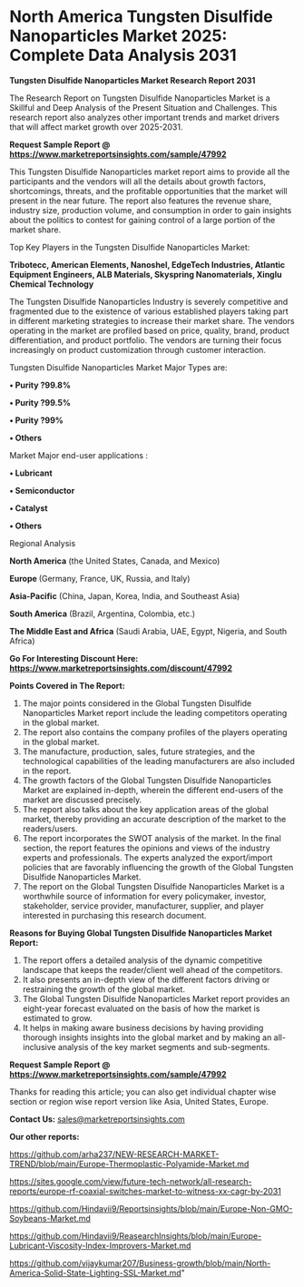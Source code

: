 # North America Tungsten Disulfide Nanoparticles Market 2025: Complete Data Analysis 2031

<strong>Tungsten Disulfide Nanoparticles Market Research Report 2031</strong>

The Research Report on Tungsten Disulfide Nanoparticles Market is a Skillful and Deep Analysis of the Present Situation and Challenges. This research report also analyzes other important trends and market drivers that will affect market growth over 2025-2031.

<strong>Request Sample Report @ <a href=https://www.marketreportsinsights.com/sample/47992>https://www.marketreportsinsights.com/sample/47992</a></strong>

This Tungsten Disulfide Nanoparticles market report aims to provide all the participants and the vendors will all the details about growth factors, shortcomings, threats, and the profitable opportunities that the market will present in the near future. The report also features the revenue share, industry size, production volume, and consumption in order to gain insights about the politics to contest for gaining control of a large portion of the market share.

Top Key Players in the Tungsten Disulfide Nanoparticles Market:

<strong>Tribotecc, American Elements, Nanoshel, EdgeTech Industries, Atlantic Equipment Engineers, ALB Materials, Skyspring Nanomaterials, Xinglu Chemical Technology</strong>

The Tungsten Disulfide Nanoparticles Industry is severely competitive and fragmented due to the existence of various established players taking part in different marketing strategies to increase their market share. The vendors operating in the market are profiled based on price, quality, brand, product differentiation, and product portfolio. The vendors are turning their focus increasingly on product customization through customer interaction.

Tungsten Disulfide Nanoparticles Market Major Types are:

<strong>•  Purity ?99.8%

•  Purity ?99.5%

•  Purity ?99%

•  Others</strong>

Market Major end-user applications :

<strong>•  Lubricant

•  Semiconductor

•  Catalyst

•  Others</strong>

Regional Analysis

</u><strong><b>North America</b></strong> (the United States, Canada, and Mexico)

<strong><b>Europe </b></strong>(Germany, France, UK, Russia, and Italy)

<strong><b>Asia-Pacific</b></strong> (China, Japan, Korea, India, and Southeast Asia)

<strong><b>South America</b></strong> (Brazil, Argentina, Colombia, etc.)

<strong><b>The Middle East and Africa</b></strong> (Saudi Arabia, UAE, Egypt, Nigeria, and South Africa)

<strong>Go For Interesting Discount Here: <a href=https://www.marketreportsinsights.com/discount/47992>https://www.marketreportsinsights.com/discount/47992</a></strong>

<strong>Points Covered in The Report:</strong>
<ol>
  <li>The major points considered in the Global Tungsten Disulfide Nanoparticles Market report include the leading competitors operating in the global market.</li>
  <li>The report also contains the company profiles of the players operating in the global market.</li>
  <li>The manufacture, production, sales, future strategies, and the technological capabilities of the leading manufacturers are also included in the report.</li>
  <li>The growth factors of the Global Tungsten Disulfide Nanoparticles Market are explained in-depth, wherein the different end-users of the market are discussed precisely.</li>
  <li>The report also talks about the key application areas of the global market, thereby providing an accurate description of the market to the readers/users.</li>
  <li>The report incorporates the SWOT analysis of the market. In the final section, the report features the opinions and views of the industry experts and professionals. The experts analyzed the export/import policies that are favorably influencing the growth of the Global Tungsten Disulfide Nanoparticles Market.</li>
  <li>The report on the Global Tungsten Disulfide Nanoparticles Market is a worthwhile source of information for every policymaker, investor, stakeholder, service provider, manufacturer, supplier, and player interested in purchasing this research document.</li>
</ol>
<strong>Reasons for Buying Global Tungsten Disulfide Nanoparticles Market Report:</strong>

<ol>
  <li>The report offers a detailed analysis of the dynamic competitive landscape that keeps the reader/client well ahead of the competitors.</li>
  <li>It also presents an in-depth view of the different factors driving or restraining the growth of the global market.</li>
  <li>The Global Tungsten Disulfide Nanoparticles Market report provides an eight-year forecast evaluated on the basis of how the market is estimated to grow.</li>
  <li>It helps in making aware business decisions by having providing thorough insights insights into the global market and by making an all-inclusive analysis of the key market segments and sub-segments.</li>
</ol>
<strong>Request Sample Report @ <a href=https://www.marketreportsinsights.com/sample/47992>https://www.marketreportsinsights.com/sample/47992</a></strong>


Thanks for reading this article; you can also get individual chapter wise section or region wise report version like Asia, United States, Europe.

<strong>Contact Us:</strong>
sales@marketreportsinsights.com

<strong>Our other reports:</strong>

<a href=https://github.com/arha237/NEW-RESEARCH-MARKET-TREND/blob/main/Europe-Thermoplastic-Polyamide-Market.md>https://github.com/arha237/NEW-RESEARCH-MARKET-TREND/blob/main/Europe-Thermoplastic-Polyamide-Market.md</a>

<a href=https://sites.google.com/view/future-tech-network/all-research-reports/europe-rf-coaxial-switches-market-to-witness-xx-cagr-by-2031>https://sites.google.com/view/future-tech-network/all-research-reports/europe-rf-coaxial-switches-market-to-witness-xx-cagr-by-2031</a>

<a href=https://github.com/Hindavii9/Reportsinsights/blob/main/Europe-Non-GMO-Soybeans-Market.md>https://github.com/Hindavii9/Reportsinsights/blob/main/Europe-Non-GMO-Soybeans-Market.md</a>

<a href=https://github.com/Hindavii9/ReasearchInsights/blob/main/Europe-Lubricant-Viscosity-Index-Improvers-Market.md>https://github.com/Hindavii9/ReasearchInsights/blob/main/Europe-Lubricant-Viscosity-Index-Improvers-Market.md</a>

<a href=https://github.com/vijaykumar207/Business-growth/blob/main/North-America-Solid-State-Lighting-SSL-Market.md>https://github.com/vijaykumar207/Business-growth/blob/main/North-America-Solid-State-Lighting-SSL-Market.md</a>"

